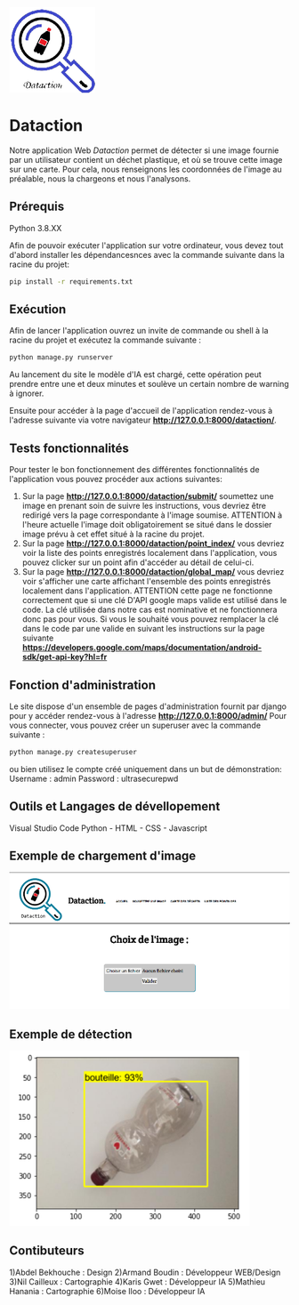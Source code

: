 ![Logo](https://github.com/KarisG/DATACTION/blob/main/loggo.png)

Dataction
============================

Notre application Web *Dataction* permet de détecter si une image fournie par un utilisateur contient un déchet plastique, et où se trouve cette image sur une carte. Pour cela, nous renseignons les coordonnées de l'image au préalable, nous la chargeons et nous l'analysons.

Prérequis
-----------------------
Python 3.8.XX 

Afin de pouvoir exécuter l'application sur votre ordinateur, vous devez tout d'abord installer les dépendancesnces avec la commande suivante dans la racine du projet:
	
```bash
pip install -r requirements.txt
```

Exécution
-----------------------
Afin de lancer l'application ouvrez un invite de commande ou shell à la racine du projet et exécutez la commande suivante :
```bash
python manage.py runserver
```
Au lancement du site le modèle d'IA est chargé, cette opération peut prendre entre une et deux minutes et soulève un certain nombre de warning à ignorer.

Ensuite pour accéder à la page d'accueil de l'application rendez-vous à l'adresse suivante via votre navigateur **http://127.0.0.1:8000/dataction/**.

Tests fonctionnalités
-----------------------
Pour tester le bon fonctionnement des différentes fonctionnalités de l'application vous pouvez procéder aux actions suivantes:

1. Sur la page **http://127.0.0.1:8000/dataction/submit/** soumettez une image en prenant soin de suivre les instructions, vous devriez être redirigé vers la page correspondante à l'image soumise. ATTENTION à l'heure actuelle l'image doit obligatoirement se situé dans le dossier image prévu à cet effet situé à la racine du projet.
2. Sur la page **http://127.0.0.1:8000/dataction/point_index/** vous devriez voir la liste des points enregistrés localement dans l'application, vous pouvez clicker sur un point afin d'accéder au détail de celui-ci.
3. Sur la page **http://127.0.0.1:8000/dataction/global_map/** vous devriez voir s'afficher une carte affichant l'ensemble des points enregistrés localement dans l'application. ATTENTION cette page ne fonctionne correctement que si une clé D'API google maps valide est utilisé dans le code. La clé utilisée dans notre cas est nominative et ne fonctionnera donc pas pour vous. Si vous le souhaité vous pouvez remplacer la clé dans le code par une valide en suivant les instructions sur la page suivante **https://developers.google.com/maps/documentation/android-sdk/get-api-key?hl=fr**


Fonction d'administration
-----------------------
Le site dispose d'un ensemble de pages d'administration fournit par django pour y accéder rendez-vous à l'adresse **http://127.0.0.1:8000/admin/**
Pour vous connecter, vous pouvez créer un superuser avec la commande suivante : 
```bash
python manage.py createsuperuser
```
ou bien utilisez le compte créé uniquement dans un but de démonstration:
Username : admin
Password : ultrasecurepwd

Outils et Langages de dévellopement
-----------------------
Visual Studio Code
Python - HTML - CSS - Javascript

## Exemple de chargement d'image

![Chargement d'une image](https://github.com/KarisG/DATACTION/blob/main/chargement.png)

## Exemple de détection

![Chargement de détection](https://github.com/KarisG/DATACTION/blob/main/bouteille.png)


Contibuteurs
-----------------------
1)Abdel Bekhouche : Design
2)Armand Boudin : Développeur WEB/Design
3)Nil Cailleux : Cartographie
4)Karis Gwet : Développeur IA
5)Mathieu Hanania : Cartographie
6)Moise Iloo : Développeur IA

